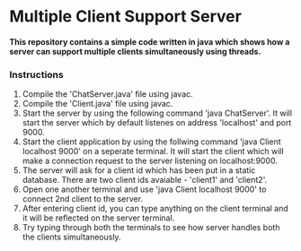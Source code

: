 # Multiple Client Support Server
#### This repository contains a simple code written in java which shows how a server can support multiple clients simultaneously using threads.

### Instructions
1. Compile the 'ChatServer.java' file using javac.
2. Compile the 'Client.java' file using javac.
3. Start the server by using the following command 'java ChatServer'. It will start the server which by default listenes on address 'localhost' and port 9000.
4. Start the client application by using the follwing command 'java Client localhost 9000' on a seperate terminal. It will start the client which will make a connection request to the server listening on localhost:9000.
5. The server will ask for a client id which has been put in a static database. There are two client ids avaiable - 'client1' and 'client2'.
6. Open one another terminal and use 'java Client localhost 9000' to connect 2nd client to the server.
7. After entering client id, you can type anything on the client terminal and it will be reflected on the server terminal.
8. Try typing through both the terminals to see how server handles both the clients simultaneously.
